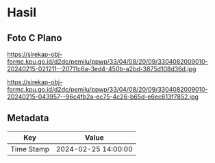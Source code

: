 # Hasil

## Foto C Plano

https://sirekap-obj-formc.kpu.go.id/d2dc/pemilu/ppwp/33/04/08/20/09/3304082009010-20240215-021211--20711c6a-3ed4-450b-a2bd-3875d108d36d.jpg

https://sirekap-obj-formc.kpu.go.id/d2dc/pemilu/ppwp/33/04/08/20/09/3304082009010-20240215-043957--96c4fb2a-ec75-4c26-b65d-e6ec613f7852.jpg


## Metadata

| Key        | Value               |
| ---------- | ------------------- |
| Time Stamp | 2024-02-25 14:00:00 |



